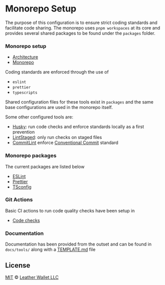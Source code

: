# Monorepo Setup

The purpose of this configuration is to ensure strict coding standards and facilitate code sharing. The monorepo uses `pnpm workspaces` at its core and provides several shared packages to be found under the `packages` folder.

### Monorepo setup

- [Architecture](docs/core/ARCHITECTURE.md)
- [Monorepo](docs/core/MONOREPO.md)

Coding standards are enforced through the use of

- `eslint`
- `prettier`
- `typescripts`

Shared configuration files for these tools exist in `packages` and the same base configurations are used in the monorepo itself.

Some other configured tools are:

- [Husky](docs/tools/HUSKY.md): run code checks and enforce standards locally as a first prevention
- [LintStaged](docs/tools/LINTSTAGED.md): only run checks on staged files
- [CommitLint](docs/tools/COMMITLINT.md) enforce [Conventional Commit](https://www.conventionalcommits.org/en/v1.0.0/) standard

### Monorepo packages

The current packages are listed below

- [ESLint](packages/eslint-config/README.md)
- [Prettier](packages/prettier-config/README.md)
- [TSconfig](packages/tsconfig-config/README.md)

### Git Actions

Basic CI actions to run code quality checks have been setup in

- [Code checks](.github/workflows/code-checks.yml)

### Documentation

Documentation has been provided from the outset and can be found in `docs/tools/` along with a [TEMPLATE.md](docs/core/TEMPLATE.md) file

## License

[MIT](LICENSE) © [Leather Wallet LLC](https://github.com/leather-wallet/mono)
